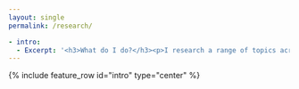 ```yaml
---
layout: single
permalink: /research/

- intro:
  - Excerpt: '<h3>What do I do?</h3><p>I research a range of topics across ecology and evolution, although this broadly falls into three themes: the evolution of parasite virulence, epidemiological modelling and the development of hybrid frameworks. See below for more information on each of these.</p>'
---
```


{% include feature_row id="intro" type="center" %}